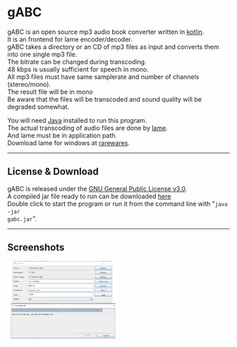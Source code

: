 # gABC
gABC is an open source mp3 audio book converter written in [kotlin](https://kotlinlang.org).<br />
It is an frontend for lame encoder/decoder.<br />
gABC takes a directory or an CD of mp3 files as input and converts them into one single mp3 file.<br />
The bitrate can be changed during transcoding.<br />
48 kbps is usually sufficient for speech in mono.<br />
All mp3 files must have same samplerate and number of channels (stereo/mono).<br />
The result file will be in mono<br />
Be aware that the files will be transcoded and sound quality will be degraded somewhat.<br />

You will need [Java](http://java.com) installed to run this program.<br />
The actual transcoding of audio files are done by [lame](http://lame.sourceforge.net).<br />
And lame must be in application path.<br />
Download lame for windows at [rarewares](https://www.rarewares.org/mp3-lame-bundle.php).<br />

<hr>

## License & Download
gABC is released under the [GNU General Public License v3.0](LICENSE).<br />
A compiled jar file ready to run can be downloaded [here](bin/gabc.jar)<br />
Double click to start the program or run it from the command line with "<code>java -jar gabc.jar</code>".<br />

<hr>

## Screenshots
<img src="images/gabc.png" width="50%" height="50%"/>
